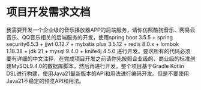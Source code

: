 # 项目开发需求文档

我需要开发一个企业级的音乐播放器APP的后端服务，请你仿照酷狗音乐、网易云音乐、QQ音乐相关的后端服务的开发，使用spring boot 3.5.5 + spring security6.5.3 + jjwt 0.12.7 + mybatis plus 3.5.12 + redis 8.0.x + lombok 1.18.38 + jdk 21 + mysql 9.4.0 + knife4j 4.5.0 进行开发。要求所有的代码必须要有详细的中文注释，在完成项目开发之前请你先按照企业级的、商业级的标准创建MySQL9.4.0的数据库脚本，然后再进行开发。整个项目基于Gradle Kotlin DSL进行构建，使用Java21最新版本的API和用法进行编码开发。但是不要使用Java21不稳定的预览API和用法。